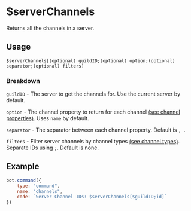 # $serverChannels
Returns all the channels in a server.

## Usage
```
$serverChannels[(optional) guildID;(optional) option;(optional) separator;(optional) filters]
```

### Breakdown
`guildID` - The server to get the channels for. Use the current server by default.

`option` - The channel property to return for each channel [(see channel properties)](https://djs-bdscript.gitbook.io/docs/properties/channel-properties). Uses `name` by default.

`separator` - The separator between each channel property. Default is `, `.

`filters` - Filter server channels by channel types [(see channel types)](https://djs-bdscript.gitbook.io/docs/properties/channel-types). Separate IDs using `;`. Default is none.

## Example
```js
bot.command({
    type: "command",
    name: "channels",
    code: `Server Channel IDs: $serverChannels[$guildID;id]`
})
```
